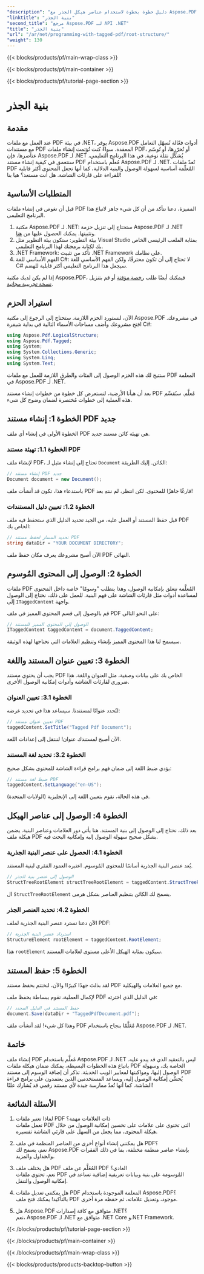 ```yaml
---
"description": "دليل خطوة بخطوة لاستخدام عناصر هيكل الجذر مع Aspose.PDF لـ .NET للوصول إلى الجذر وكائن StructTreeRoot في مستند PDF."
"linktitle": "بنية الجذر"
"second_title": "مرجع Aspose.PDF لـ API .NET"
"title": "بنية الجذر"
"url": "/ar/net/programming-with-tagged-pdf/root-structure/"
"weight": 130
---
```


{{< blocks/products/pf/main-wrap-class >}}

{{< blocks/products/pf/main-container >}}

{{< blocks/products/pf/tutorial-page-section >}}

# بنية الجذر

## مقدمة

عند العمل مع ملفات PDF في بيئة .NET، يوفر Aspose.PDF أدوات فعّالة تُسهّل التعامل مع مستندات PDF المعقدة. سواءً كنت تُؤتمت إنشاء ملفات PDF، أو تُحرّرها، أو تُوسّم عناصرها، فإن Aspose.PDF لـ .NET يُشكّل نقلة نوعية. في هذا البرنامج التعليمي، سنتعمق في كيفية إنشاء مستند PDF مُعلّم باستخدام Aspose.PDF لـ .NET. تُعدّ ملفات PDF المُعلّمة أساسية لسهولة الوصول والبنية الدلالية، كما أنها تجعل المحتوى أكثر قابلية للقراءة على قارئات الشاشة. هل أنت مستعد؟ هيا بنا!

## المتطلبات الأساسية

قبل أن تغوص في إنشاء ملفات PDF المميزة، دعنا نتأكد من أن كل شيء جاهز لاتباع هذا البرنامج التعليمي.

1. مكتبة Aspose.PDF لـ .NET: ستحتاج إلى تنزيل حزمة Aspose.PDF لـ .NET وتثبيتها. يمكنك الحصول عليها من [هنا](https://releases.aspose.com/pdf/net/).
2. بيئة التطوير: ستكون بيئة التطوير مثل Visual Studio بمثابة الملعب الرئيسي الخاص بك لكتابة برمجتك لهذا البرنامج التعليمي.
3. .NET Framework: تأكد من تثبيت .NET Framework على نظامك.
4. الفهم الأساسي للغة C#: لا تحتاج إلى أن تكون محترفًا، ولكن الفهم الأساسي للغة C# سيجعل هذا البرنامج التعليمي أكثر قابلية للهضم.

إذا لم يكن لديك مكتبة Aspose.PDF، فيمكنك أيضًا طلب [رخصة مؤقتة](https://purchase.aspose.com/temporary-license/) أو قم بتنزيل [نسخة تجريبية مجانية](https://releases.aspose.com/).

## استيراد الحزم

الآن، لنستورد الحزم اللازمة. ستحتاج إلى الرجوع إلى مكتبة Aspose.PDF في مشروعك. افتح مشروعك وأضف مساحات الأسماء التالية في بداية شيفرة C#:

```csharp
using Aspose.Pdf.LogicalStructure;
using Aspose.Pdf.Tagged;
using System;
using System.Collections.Generic;
using System.Linq;
using System.Text;
```

ستتيح لك هذه الحزم الوصول إلى الفئات والطرق اللازمة للعمل مع ملفات PDF المعلمة في Aspose.PDF لـ .NET.

بعد أن هيأنا الأرضية، لنستعرض كل خطوة من خطوات إنشاء مستند PDF مُعلَّم. سنُقسِّم هذه العملية إلى خطوات مُختصرة لضمان وضوح كل شيء.

## الخطوة 1: إنشاء مستند PDF جديد

الخطوة الأولى في إنشاء أي ملف PDF هي تهيئة كائن مستند جديد.

### الخطوة 1.1: تهيئة مستند PDF
لإنشاء ملف PDF، تحتاج إلى إنشاء مثيل لـ `Document` الكائن. إليك الطريقة:

```csharp
// إنشاء مستند PDF جديد
Document document = new Document();
```

باستدعاء هذا، تكون قد أنشأت ملف PDF فارغًا جاهزًا للمحتوى. لكن انتظر، لم ننتهِ بعد!

### الخطوة 1.2: تعيين دليل المستندات
قبل حفظ المستند أو العمل عليه، من الجيد تحديد الدليل الذي ستحفظ فيه ملف PDF الخاص بك:

```csharp
// تحديد المسار لحفظ مستند PDF
string dataDir = "YOUR DOCUMENT DIRECTORY";
```

الآن أصبح مشروعك يعرف مكان حفظ ملف PDF النهائي.

## الخطوة 2: الوصول إلى المحتوى المُوسوم

ملفات PDF المُعلَّمة تتعلق بإمكانية الوصول، وهذا يتطلب "وسومًا" خاصة داخل المحتوى لمساعدة أدوات مثل قارئات الشاشة على فهم البنية. للعمل على ذلك، نحتاج إلى الوصول إلى `ITaggedContent` واجهة.

قم بالوصول إلى قسم المحتوى المميز في ملف PDF على النحو التالي:

```csharp
// الوصول إلى المحتوى المميز للمستند
ITaggedContent taggedContent = document.TaggedContent;
```

سيسمح لنا هذا المحتوى المميز بإنشاء وتنظيم العلامات التي نحتاجها لهذه الوثيقة.

## الخطوة 3: تعيين عنوان المستند واللغة

يجب أن يحتوي مستند PDF الخاص بك على بيانات وصفية، مثل العنوان واللغة. هذا ضروري لقارئات الشاشة وأدوات إمكانية الوصول الأخرى.

### الخطوة 3.1: تعيين العنوان
لنُحدد عنوانًا لمستندنا. سيساعد هذا في تحديد غرضه:

```csharp
// تعيين عنوان مستند PDF
taggedContent.SetTitle("Tagged Pdf Document");
```

الآن أصبح لمستندك عنوان! لننتقل إلى إعدادات اللغة.

### الخطوة 3.2: تحديد لغة المستند
يؤدي ضبط اللغة إلى ضمان فهم برامج قراءة الشاشة للمحتوى بشكل صحيح:

```csharp
// ضبط لغة مستند PDF
taggedContent.SetLanguage("en-US");
```

في هذه الحالة، نقوم بتعيين اللغة إلى الإنجليزية (الولايات المتحدة).

## الخطوة 4: الوصول إلى عناصر الهيكل

بعد ذلك، نحتاج إلى الوصول إلى بنية المستند. هنا يأتي دور العلامات وعناصر البنية. يضمن هيكلة ملف PDF بشكل صحيح سهولة الوصول إليه وإمكانية البحث فيه.

### الخطوة 4.1: الحصول على عنصر البنية الجذرية
يُعد عنصر البنية الجذرية أساسًا للمحتوى المُوسوم. اعتبره العمود الفقري لبنية المستند.

```csharp
// الوصول إلى عنصر بنية الجذر
StructTreeRootElement structTreeRootElement = taggedContent.StructTreeRootElement;
```

ال `StructTreeRootElement` يسمح لك الكائن بتنظيم العناصر بشكل هرمي.

### الخطوة 4.2: تحديد العنصر الجذر
الآن دعنا نسترد عنصر البنية الجذرية لملف PDF:

```csharp
// استرداد عنصر البنية الجذرية
StructureElement rootElement = taggedContent.RootElement;
```

هذا `rootElement` سيكون بمثابة الهيكل الأعلى مستوى لعلامات المستند.

## الخطوة 5: حفظ المستند

لقد بذلتَ جهدًا كبيرًا! والآن، لنختتم بحفظ مستند PDF مع جميع العلامات والهيكلية.

لإكمال العملية، نقوم ببساطة بحفظ ملف PDF في الدليل الذي اخترته:

```csharp
// حفظ المستند في الدليل المحدد
document.Save(dataDir + "TaggedPdfDocument.pdf");
```

وهذا كل شيء! لقد أنشأت ملف PDF مُعَلَّمًا بنجاح باستخدام Aspose.PDF لـ .NET. 

## خاتمة

إنشاء ملف PDF مُعلَّم باستخدام Aspose.PDF لـ .NET ليس بالتعقيد الذي قد يبدو عليه. باتباع هذه الخطوات البسيطة، يمكنك ضمان هيكلة ملفات PDF الخاصة بك، وسهولة الوصول إليها، ومواكبتها لمعايير الويب الحديثة. تذكر أن إضافة الوسوم إلى مستند PDF يُحسِّن إمكانية الوصول إليه، ويساعد المستخدمين الذين يعتمدون على برامج قراءة الشاشة. كما أنها تُعدّ ممارسة جيدة لأي مستند رقمي قد يُشارك علنًا!

## الأسئلة الشائعة

1. لماذا تعتبر ملفات PDF ذات العلامات مهمة؟  
   تعمل ملفات PDF التي تحتوي على علامات على تحسين إمكانية الوصول من خلال هيكلة المحتوى، مما يجعل من السهل على قارئي الشاشة تفسيره.

2. هل يمكنني إنشاء أنواع أخرى من العناصر المنظمة في ملف PDF؟  
   نعم، يسمح لك Aspose.PDF بإنشاء عناصر منظمة مختلفة، بما في ذلك الفقرات والجداول والمزيد.

3. هل يختلف ملف PDF المُعَلَّم عن ملف PDF العادي؟  
   نعم، تحتوي ملفات PDF المُوسومة على بنية وبيانات تعريفية إضافية تساعد في إمكانية الوصول والتنقل.

4. هل يمكنني تعديل ملفات PDF المعلمة الموجودة باستخدام Aspose.PDF؟  
   بالتأكيد! يمكنك فتح ملف PDF موجود، وتعديل علاماته، ثم حفظه مرة أخرى.

5. هل Aspose.PDF متوافق مع كافة إصدارات .NET؟  
   نعم، Aspose.PDF لـ .NET متوافق مع .NET Core و.NET Framework.

{{< /blocks/products/pf/tutorial-page-section >}}

{{< /blocks/products/pf/main-container >}}

{{< /blocks/products/pf/main-wrap-class >}}

{{< blocks/products/products-backtop-button >}}
